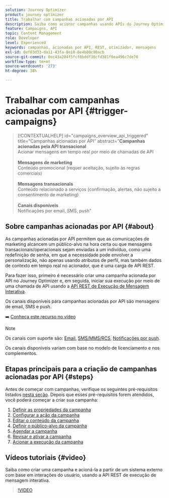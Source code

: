 ```yaml
---
solution: Journey Optimizer
product: journey optimizer
title: Trabalhar com campanhas acionadas por API
description: Saiba como acionar campanhas usando APIs do Journey Optimizer.
feature: Campaigns, API
topic: Content Management
role: Developer
level: Experienced
keywords: campanhas, acionadas por API, REST, otimizador, mensagens
exl-id: 0ef03d33-da11-43fa-8e10-8e4b80c90acb
source-git-commit: 0ec43a204f5fcf0bddf38cfd381f0ea496c7de70
workflow-type: tm+mt
source-wordcount: '273'
ht-degree: 38%

---
```



# Trabalhar com campanhas acionadas por API {#trigger-campaigns}

>[!CONTEXTUALHELP]
>id="campaigns_overview_api_triggered"
>title="Campanhas acionadas por API"
>abstract="**Campanhas acionadas pela API transacional**<br/> Acionar mensagens em tempo real por meio de chamadas de API <br/><br/>**Mensagens de marketing**<br/> Conteúdo promocional (requer aceitação, sujeito às regras comerciais)<br/><br/>**Mensagens transacionais**<br/> Conteúdo relacionado a serviços (confirmação, alertas, não sujeito a consentimento de marketing)<br/><br/>**Canais disponíveis**<br/> Notificações por email, SMS, push"

## Sobre campanhas acionadas por API {#about}

As campanhas acionadas por API permitem que as comunicações de marketing alcancem um público-alvo na hora certa ou que mensagens transacionais/operacionais sejam enviadas a um indivíduo, como uma redefinição de senha, em que a necessidade pode envolver a personalização, não apenas usando atributos de perfil, mas também dados de contexto em tempo real no acionador, que é uma carga de API REST.

Para fazer isso, primeiro é necessário criar uma campanha acionada por API no Journey Optimizer e, em seguida, iniciar sua execução por meio de uma chamada de API usando a [API REST de Execução de Mensagem Interativa](https://developer.adobe.com/journey-optimizer-apis/references/messaging/#tag/execution).

Os canais disponíveis para campanhas acionadas por API são mensagens de email, SMS e push.

➡️ [Conheça este recurso no vídeo](#video)


>[!NOTE]
>
>Os canais com suporte são: [Email](../email/get-started-email.md), [SMS/MMS/RCS](../sms/get-started-sms.md), [Notificações por push](../push/get-started-push.md).
>
>Os canais disponíveis variam com base no modelo de licenciamento e nos complementos.

## Etapas principais para a criação de campanhas acionadas por API {#steps}

Antes de começar com campanhas, verifique os seguintes pré-requisitos listados [nesta seção](get-started-with-campaigns.md#permissions). Depois que esses pré-requisitos forem atendidos, você poderá começar a criar sua campanha:

1. [Definir as propriedades da campanha](api-triggered-campaign-properties.md)
1. [Configurar a ação da campanha](api-triggered-campaign-action.md)
1. [Editar o conteúdo da campanha](api-triggered-campaign-content.md)
1. [Definir o público-alvo da campanha](api-triggered-campaign-audience.md)
1. [Agendar a campanha](api-triggered-campaign-schedule.md)
1. [Revisar e ativar a campanha](review-activate-api-triggered-campaign.md)
1. [Acionar a execução da campanha](trigger-campaigns.md)

## Vídeos tutoriais {#video}

Saiba como criar uma campanha e acioná-la a partir de um sistema externo com base em interações do usuário, usando a API REST de execução de mensagem interativa.

>[!VIDEO](https://video.tv.adobe.com/v/3425358?quality=12)
